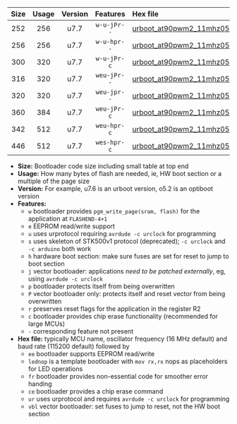 |Size|Usage|Version|Features|Hex file|
|:-:|:-:|:-:|:-:|:--|
|252|256|u7.7|`w-u-jPr--`|[urboot_at90pwm2_11mhz0592_19200bps_lednop_ur_vbl.hex](https://raw.githubusercontent.com/stefanrueger/urboot.hex/main/mcus/at90pwm2/fcpu_11mhz0592/19200_bps/urboot_at90pwm2_11mhz0592_19200bps_lednop_ur_vbl.hex)|
|256|256|u7.7|`w-u-hpr--`|[urboot_at90pwm2_11mhz0592_19200bps_lednop_fr_ur.hex](https://raw.githubusercontent.com/stefanrueger/urboot.hex/main/mcus/at90pwm2/fcpu_11mhz0592/19200_bps/urboot_at90pwm2_11mhz0592_19200bps_lednop_fr_ur.hex)|
|300|320|u7.7|`w-u-jPr-c`|[urboot_at90pwm2_11mhz0592_19200bps_lednop_fr_ce_ur_vbl.hex](https://raw.githubusercontent.com/stefanrueger/urboot.hex/main/mcus/at90pwm2/fcpu_11mhz0592/19200_bps/urboot_at90pwm2_11mhz0592_19200bps_lednop_fr_ce_ur_vbl.hex)|
|316|320|u7.7|`weu-jPr--`|[urboot_at90pwm2_11mhz0592_19200bps_ee_lednop_ur_vbl.hex](https://raw.githubusercontent.com/stefanrueger/urboot.hex/main/mcus/at90pwm2/fcpu_11mhz0592/19200_bps/urboot_at90pwm2_11mhz0592_19200bps_ee_lednop_ur_vbl.hex)|
|320|320|u7.7|`weu-jpr--`|[urboot_at90pwm2_11mhz0592_19200bps_ee_lednop_fr_ur_vbl.hex](https://raw.githubusercontent.com/stefanrueger/urboot.hex/main/mcus/at90pwm2/fcpu_11mhz0592/19200_bps/urboot_at90pwm2_11mhz0592_19200bps_ee_lednop_fr_ur_vbl.hex)|
|360|384|u7.7|`weu-jPr-c`|[urboot_at90pwm2_11mhz0592_19200bps_ee_lednop_fr_ce_ur_vbl.hex](https://raw.githubusercontent.com/stefanrueger/urboot.hex/main/mcus/at90pwm2/fcpu_11mhz0592/19200_bps/urboot_at90pwm2_11mhz0592_19200bps_ee_lednop_fr_ce_ur_vbl.hex)|
|342|512|u7.7|`weu-hpr-c`|[urboot_at90pwm2_11mhz0592_19200bps_ee_lednop_fr_ce_ur.hex](https://raw.githubusercontent.com/stefanrueger/urboot.hex/main/mcus/at90pwm2/fcpu_11mhz0592/19200_bps/urboot_at90pwm2_11mhz0592_19200bps_ee_lednop_fr_ce_ur.hex)|
|446|512|u7.7|`wes-hpr-c`|[urboot_at90pwm2_11mhz0592_19200bps_ee_lednop_fr_ce.hex](https://raw.githubusercontent.com/stefanrueger/urboot.hex/main/mcus/at90pwm2/fcpu_11mhz0592/19200_bps/urboot_at90pwm2_11mhz0592_19200bps_ee_lednop_fr_ce.hex)|

- **Size:** Bootloader code size including small table at top end
- **Usage:** How many bytes of flash are needed, ie, HW boot section or a multiple of the page size
- **Version:** For example, u7.6 is an urboot version, o5.2 is an optiboot version
- **Features:**
  + `w` bootloader provides `pgm_write_page(sram, flash)` for the application at `FLASHEND-4+1`
  + `e` EEPROM read/write support
  + `u` uses urprotocol requiring `avrdude -c urclock` for programming
  + `s` uses skeleton of STK500v1 protocol (deprecated); `-c urclock` and `-c arduino` both work
  + `h` hardware boot section: make sure fuses are set for reset to jump to boot section
  + `j` vector bootloader: applications *need to be patched externally*, eg, using `avrdude -c urclock`
  + `p` bootloader protects itself from being overwritten
  + `P` vector bootloader only: protects itself and reset vector from being overwritten
  + `r` preserves reset flags for the application in the register R2
  + `c` bootloader provides chip erase functionality (recommended for large MCUs)
  + `-` corresponding feature not present
- **Hex file:** typically MCU name, oscillator frequency (16 MHz default) and baud rate (115200 default) followed by
  + `ee` bootloader supports EEPROM read/write
  + `lednop` is a template bootloader with `mov rx,rx` nops as placeholders for LED operations
  + `fr` bootloader provides non-essential code for smoother error handing
  + `ce` bootloader provides a chip erase command
  + `ur` uses urprotocol and requires `avrdude -c urclock` for programming
  + `vbl` vector bootloader: set fuses to jump to reset, not the HW boot section
